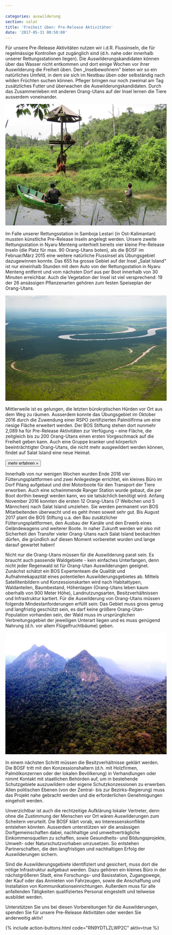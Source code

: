 ```yaml
---

categories: auswilderung
section: salat
title: 'Freiheit üben: Pre-Release Aktivitäten'
date: '2017-05-31 00:50:00'
---
```

Für unsere Pre-Release Aktivitäten nutzen wir i.d.R. Flussinseln, die für regelmässige Kontrollen gut zugänglich sind (d.h. nahe oder innerhalb unserer Rettungsstationen liegen). Die Auswilderungskandidaten können über das Wasser nicht entkommen und dort einige Wochen vor ihrer Auswilderung die Freiheit üben. Den „Inselbewohnern" bieten wir so ein natürliches Umfeld, in dem sie sich im Nestbau üben oder selbständig nach wilden Früchten suchen können. Pfleger bringen nur noch zweimal am Tag zusätzliches Futter und überwachen die Auswilderungskandidaten. Durch das Zusammenleben mit anderen Orang-Utans auf der Insel lernen die Tiere ausserdem voneinander.

![](uploads/2017/03/05/IMG%202677%20Totti,%20Raymond,%20Kenji,%20Arnold.JPG)

Im Falle unserer Rettungsstation in Samboja Lestari (in Ost-Kalimantan) mussten künstliche Pre-Release Inseln angelegt werden. Unsere zweite Rettungsstation in Nyaru Menteng unterhielt bereits vier kleine Pre-Release Inseln (die Platz für max. 90 Orang-Utans boten), als die BOSF im Februar/März 2015 eine weitere natürliche Flussinsel als Übungsgebiet dazugewinnen konnte. Das 655 ha grosse Gebiet auf der Insel „Salat Island“ ist nur eineinhalb Stunden mit dem Auto von der Rettungsstation in Nyaru Menteng entfernt und vom nächsten Dorf aus per Boot innerhalb von 30 Minuten erreichbar. Auch die Vegetation der Insel ist viel versprechend: 19 der 26 ansässigen Pflanzenarten gehören zum festen Speiseplan der Orang-Utans.

![](uploads/2017/03/06/2.jpg)

Mittlerweile ist es gelungen, die letzten bürokratischen Hürden vor Ort aus dem Weg zu räumen. Ausserdem konnte das Übungsgebiet im Oktober 2016 durch die Zuwendung einer RSPO zertifizierten Palmölfirma um eine riesige Fläche erweitert werden. Der BOS Stiftung stehen dort nunmehr 2,089 ha für Pre-Release Aktivitäten zur Verfügung – eine Fläche, die zeitgleich bis zu 200 Orang-Utans einen ersten Vorgeschmack auf die Freiheit geben kann. Auch eine Gruppe kranker und körperlich beeinträchtigter Orang-Utans, die nicht mehr ausgewildert werden können, findet auf Salat Island eine neue Heimat.

[<button class="bos-button large info float-right space-left" id="salat">mehr erfahren »</button>](salat-island.html)

Innerhalb von nur wenigen Wochen wurden Ende 2016 vier Fütterungsplattformen und zwei Anlegestege errichtet, ein kleines Büro im Dorf Pilang aufgebaut und drei Motorboote für den Transport der Tiere erworben. Auch eine schwimmende Ranger Station wurde gebaut, die per Boot dorthin bewegt werden kann, wo sie tatsächlich benötigt wird. Anfang November 2016 konnten die ersten 12 Orang-Utans (7 Weibchen und 5 Männchen) nach Salat Island umziehen. Sie werden permanent von BOS Mitarbeitenden überwacht und es geht ihnen soweit sehr gut. Bis August 2017 plant die BOS Stiftung u.a. den Bau zusätzlicher Fütterungsplattformen, den Ausbau der Kanäle und den Erwerb eines Geländewagens und weiterer Boote. In naher Zukunft werden wir also mit Sicherheit den Transfer vieler Orang-Utans nach Salat Island beobachten dürfen, die gründlich auf diesen Moment vorbereitet wurden und lange darauf gewartet haben!

Nicht nur die Orang-Utans müssen für die Auswilderung parat sein. Es braucht auch passende Waldgebiete - kein einfaches Unterfangen, denn nicht jeder Regenwald ist für Orang-Utan Auswilderungen geeignet. Zunächst schätzt ein BOS Expertenteam die Qualität und Aufnahmekapazität eines potentiellen Auswilderungsgebietes ab. Mittels Satellitenbildern und Konzessionskarten wird nach Habitattypen, Waldanteilen, Baumbestand, Höhenlagen (Orang-Utans leben kaum oberhalb von 900 Meter Höhe), Landnutzungsarten, Besitzverhältnissen und Infrastruktur kartiert. Für die Auswilderung von Orang-Utans müssen folgende Mindestanforderungen erfüllt sein: Das Gebiet muss gross genug und langfristig geschützt sein, es darf keine größere Orang-Utan-Population vorhanden sein, der Wald muss im ursprünglichen Verbreitungsgebiet der jeweiligen Unterart liegen und es muss genügend Nahrung (d.h. vor allem Flügelfruchtbäume) geben.

![](uploads/2017/03/05/schutzgebiete_Bukit_Batikap.jpg)

In einem nächsten Schritt müssen die Besitzverhältnisse geklärt werden. Die BOSF tritt mit den Konzessionshaltern (d.h. mit Holzfirmen, Palmölkonzernen oder der lokalen Bevölkerung) in Verhandlungen oder nimmt Kontakt mit staatlichen Behörden auf, um in bestehende Schutzgebiete auszuwildern oder eigene Schutzkonzessionen zu erwerben. Allen politischen Ebenen (von der Zentral- bis zur Bezirks-Regierung) muss das Projekt nahe gebracht werden und die erforderlichen Genehmigungen eingeholt werden.

Unverzichtbar ist auch die rechtzeitige Aufklärung lokaler Vertreter, denn ohne die Zustimmung der Menschen vor Ort wären Auswilderungen zum Scheitern verurteilt. Die BOSF klärt vorab, wo Interessenskonflikte entstehen könnten. Ausserdem unterstützen wir die ansässigen Dorfgemeinschaften dabei, nachhaltige und umweltverträgliche Einkommensquellen zu schaffen, sowie Gesundheits- und Bildungsprojekte, Umwelt- oder Naturschutzvorhaben umzusetzen. So entstehen Partnerschaften, die den langfristigen und nachhaltigen Erfolg der Auswilderungen sichern.

Sind die Auswilderungsgebiete identifiziert und gesichert, muss dort die nötige Infrastruktur aufgebaut werden. Dazu gehören ein kleines Büro in der nächstgrößeren Stadt, eine Forschungs- und Basisstation, Zugangswege, der Kauf oder das Anmieten von Fahrzeugen, sowie die Anschaffung und Installation von Kommunikationseinrichtungen. Außerdem muss für alle anfallenden Tätigkeiten qualifiziertes Personal eingestellt und teilweise ausbildet werden.  

Unterstützen Sie uns bei diesen Vorbereitungen für die Auswilderungen, spenden Sie für unsere Pre-Release Aktivitäten oder werden Sie anderweitig aktiv!

{% include action-buttons.html code="RN9YDTLZLWP2C" aktiv=true %}